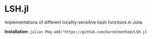 # LSH.jl
Implementations of different locality-sensitive hash functions in Julia.

**Installation**: `julia> Pkg.add("https://github.com/kernelmethod/LSH.jl`
